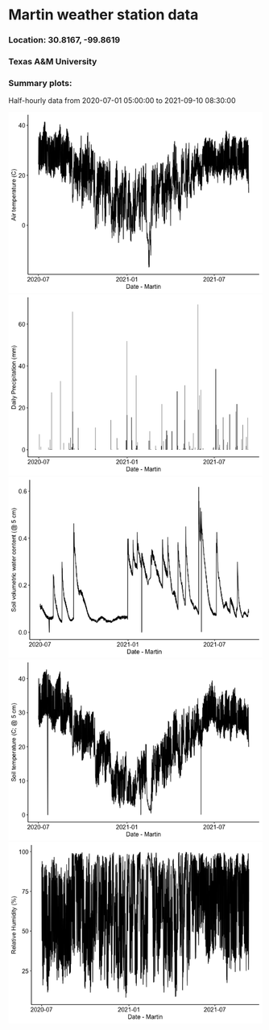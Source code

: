 Martin weather station data
================

### Location: 30.8167, -99.8619

### Texas A&M University

### Summary plots:

Half-hourly data from 2020-07-01 05:00:00 to 2021-09-10 08:30:00

![](MartinMet_files/figure-gfm/unnamed-chunk-2-1.png)<!-- -->![](MartinMet_files/figure-gfm/unnamed-chunk-2-2.png)<!-- -->![](MartinMet_files/figure-gfm/unnamed-chunk-2-3.png)<!-- -->![](MartinMet_files/figure-gfm/unnamed-chunk-2-4.png)<!-- -->![](MartinMet_files/figure-gfm/unnamed-chunk-2-5.png)<!-- -->
